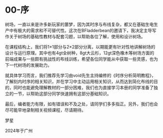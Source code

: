 # 00-序

树场，一直以来是许多新玩家的噩梦，因为其时序与布线复杂，都又在基础生电生产中有极大的需求和不可替代性。这次在BFladderbean的邀请下，我决定主导写作关于树场的基础性教材与配套习题，以帮助各位了解，使用和设计树场。

在课程结构上，我们将1×1部分与2×2部分分离，以期能更有针对性地讲解树场的设计与运行原理。其中也有4gt全树种，8gt大云杉，12gt深色橡木等树场方面的前端成果与一些颇有挑战性的布线训练，希望各位同学能从中获取一些灵感，也为下一代树场的发展助力。

就具体学习而言，我们推荐先学习由void先生主持编修的《时序分析简明教程》，了解刻内时序的相关知识，并在学习中主动运用相关知识，从而达到简化布线的目的，同时也能避免理解教材的一部分困难，我们也为直接学习本册的同学准备了独立的一节，以帮助这部分同学快速拥有这部分基础知识。

最后，编者能力有限，如有错误和不及之处，请同学们多多指正。另外，我们也会尽可能早地录制相关视频课程，尽请期待。

梦星

2024年于广州
